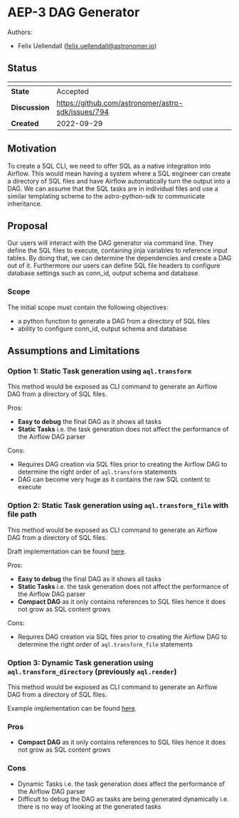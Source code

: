 # AEP-3 DAG Generator

Authors:

* Felix Uellendall (felix.uellendall@astronomer.io)

## Status

| <!-- -->       |  <!-- -->                                                 |
| -------------- | --------------------------------------------------------- |
| **State**      | Accepted                                                  |
| **Discussion** | <https://github.com/astronomer/astro-sdk/issues/794>      |
| **Created**    | 2022-09-29                                                |

## Motivation

To create a SQL CLI, we need to offer SQL as a native integration into Airflow. This would mean having a system where a SQL engineer can create a directory of SQL files and have Airflow automatically turn the output into a DAG. We can assume that the SQL tasks are in individual files and use a similar templating scheme to the astro-python-sdk to communicate inheritance.

## Proposal

Our users will interact with the DAG generator via command line. They define the SQL files to execute, containing jinja variables to reference input tables. By doing that, we can determine the dependencies and create a DAG out of it. Furthermore our users can define SQL file headers to configure database settings such as conn_id, output schema and database.

### Scope

The initial scope must contain the following objectives:

* a python function to generate a DAG from a directory of SQL files
* ability to configure conn_id, output schema and database

## Assumptions and Limitations

### Option 1: Static Task generation using `aql.transform`

This method would be exposed as CLI command to generate an Airflow DAG from a directory of SQL files.

Pros:

* **Easy to debug** the final DAG as it shows all tasks
* **Static Tasks** i.e. the task generation does not affect the performance of the Airflow DAG parser

Cons:

* Requires DAG creation via SQL files prior to creating the Airflow DAG to determine the right order of `aql.transform` statements
* DAG can become very huge as it contains the raw SQL content to execute

### Option 2: Static Task generation using `aql.transform_file` with file path

This method would be exposed as CLI command to generate an Airflow DAG from a directory of SQL files.

Draft implementation can be found [here](https://github.com/astronomer/astro-sdk/pull/836).

Pros:

* **Easy to debug** the final DAG as it shows all tasks
* **Static Tasks** i.e. the task generation does not affect the performance of the Airflow DAG parser
* **Compact DAG** as it only contains references to SQL files hence it does not grow as SQL content grows

Cons:

* Requires DAG creation via SQL files prior to creating the Airflow DAG to determine the right order of `aql.transform_file` statements

### Option 3: Dynamic Task generation using `aql.transform_directory` (previously `aql.render`)

This method would be exposed as CLI command to generate an Airflow DAG from a directory of SQL files.

Example implementation can be found [here](https://github.com/astronomer/astro-sdk/blob/0.8.4/src/astro/sql/parsers/sql_directory_parser.py).

### Pros

* **Compact DAG** as it only contains references to SQL files hence it does not grow as SQL content grows

### Cons

* Dynamic Tasks i.e. the task generation does affect the performance of the Airflow DAG parser
* Difficult to debug the DAG as tasks are being generated dynamically i.e. there is no way of looking at the generated tasks
